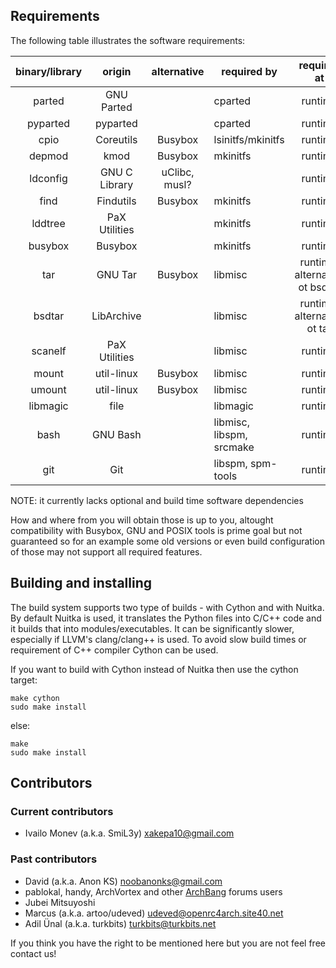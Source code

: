 ## Requirements

The following table illustrates the software requirements:

| binary/library |     origin    |  alternative  |        required by       |           required at          |
|:--------------:|:-------------:|:-------------:|--------------------------|:------------------------------:|
|     parted     |   GNU Parted  |               |          cparted         |             runtime            |
|    pyparted    |    pyparted   |               |          cparted         |             runtime            |
|      cpio      |   Coreutils   |    Busybox    |     lsinitfs/mkinitfs    |             runtime            |
|     depmod     |      kmod     |    Busybox    |         mkinitfs         |             runtime            |
|    ldconfig    | GNU C Library | uClibc, musl? |                          |             runtime            |
|      find      |   Findutils   |    Busybox    |         mkinitfs         |             runtime            |
|     lddtree    | PaX Utilities |               |         mkinitfs         |             runtime            |
|     busybox    |    Busybox    |               |         mkinitfs         |             runtime            |
|       tar      |    GNU Tar    |    Busybox    |          libmisc         | runtime, alternative ot bsdtar |
|     bsdtar     |   LibArchive  |               |          libmisc         |   runtime, alternative ot tar  |
|     scanelf    | PaX Utilities |               |          libmisc         |             runtime            |
|      mount     |   util-linux  |    Busybox    |          libmisc         |             runtime            |
|     umount     |   util-linux  |    Busybox    |          libmisc         |             runtime            |
|    libmagic    |      file     |               |         libmagic         |             runtime            |
|      bash      |    GNU Bash   |               | libmisc, libspm, srcmake |             runtime            |
|       git      |      Git      |               |     libspm, spm-tools    |             runtime            |

NOTE: it currently lacks optional and build time software dependencies

How and where from you will obtain those is up to you, altought compatibility
with Busybox, GNU and POSIX tools is prime goal but not guaranteed so for an
example some old versions or even build configuration of those may not support
all required features.

## Building and installing

The build system supports two type of builds - with Cython and with Nuitka.
By default Nuitka is used, it translates the Python files into C/C++ code and
it builds that into modules/executables. It can be significantly slower,
especially if LLVM's clang/clang++ is used. To avoid slow build times or
requirement of C++ compiler Cython can be used.

If you want to build with Cython instead of Nuitka then use the cython target:

```
make cython
sudo make install
```

else:

```
make
sudo make install
```

## Contributors

### Current contributors

- Ivailo Monev (a.k.a. SmiL3y) <xakepa10@gmail.com>

### Past contributors

- David (a.k.a. Anon KS) <noobanonks@gmail.com>
- pablokal, handy, ArchVortex and other [ArchBang](http://www.archbang.org/)
forums users
- Jubei Mitsuyoshi
- Marcus (a.k.a. artoo/udeved) <udeved@openrc4arch.site40.net>
- Adil Ünal (a.k.a. turkbits) <turkbits@turkbits.net>

If you think you have the right to be mentioned here but you are not feel free
contact us!
